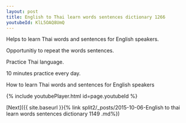 ```yaml
---
layout: post
title: English to Thai learn words sentences dictionary 1266 
youtubeId: KlL5OAQ8UmQ
---
```

 
 
Helps to learn Thai words and sentences for English speakers.

Opportunitiy to repeat the words sentences. 

Practice Thai language. 
 
10 minutes practice every day. 
 
How to learn Thai words and sentences for English speakers 
 
{% include youtubePlayer.html id=page.youtubeId %}
 
 
[Next]({{ site.baseurl }}{% link  split2/_posts/2015-10-06-English to thai learn words sentences dictionary 1149 .md%})
 
